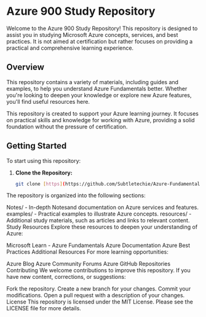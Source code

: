# Azure 900 Study Repository

Welcome to the Azure 900 Study Repository! This repository is designed to assist you in studying Microsoft Azure concepts, services, and best practices. It is not aimed at certification but rather focuses on providing a practical and comprehensive learning experience.

## Overview

This repository contains a variety of materials, including guides and examples, to help you understand Azure Fundamentals better. Whether you're looking to deepen your knowledge or explore new Azure features, you'll find useful resources here.



This repository is created to support your Azure learning journey. It focuses on practical skills and knowledge for working with Azure, providing a solid foundation without the pressure of certification.

## Getting Started

To start using this repository:

1. **Clone the Repository:**

   ```bash
   git clone [https](https://github.com/Subtletechie/Azure-Fundamentals-.git)

The repository is organized into the following sections:

Notes/ - In-depth Notesand documentation on Azure services and features.
examples/ - Practical examples to illustrate Azure concepts.
resources/ - Additional study materials, such as articles and links to relevant content.
Study Resources
Explore these resources to deepen your understanding of Azure:

Microsoft Learn - Azure Fundamentals
Azure Documentation
Azure Best Practices
Additional Resources
For more learning opportunities:

Azure Blog
Azure Community Forums
Azure GitHub Repositories
Contributing
We welcome contributions to improve this repository. If you have new content, corrections, or suggestions:

Fork the repository.
Create a new branch for your changes.
Commit your modifications.
Open a pull request with a description of your changes.
License
This repository is licensed under the MIT License. Please see the LICENSE file for more details.
